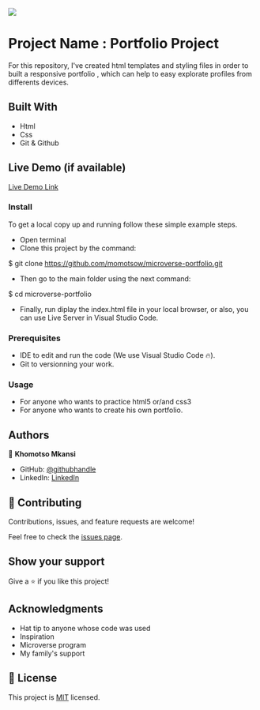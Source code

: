 ![](https://img.shields.io/badge/Microverse-blueviolet)

# Project Name : Portfolio Project

For this repository, I've created html templates and styling files in order to built a responsive portfolio ,  which can help to easy explorate  profiles from differents devices.

## Built With

- Html
- Css
- Git & Github

## Live Demo (if available)

[Live Demo Link](https://momotsow.github.io/microverse-portfolio/)

### Install

To get a local copy up and running follow these simple example steps.
- Open terminal
- Clone this project by the command: 

$ git clone https://github.com/momotsow/microverse-portfolio.git

- Then go to the main folder using the next command:

$ cd microverse-portfolio

- Finally, run diplay the index.html file in your local browser, or also, you can use Live Server in Visual Studio Code.

### Prerequisites

- IDE to edit and run the code (We use Visual Studio Code 🔥).
- Git to versionning your work.

### Usage

- For anyone who wants to practice html5 or/and css3
- For anyone who wants to create his own portfolio.

## Authors

👤 **Khomotso Mkansi**

- GitHub: [@githubhandle](https://github.com/momotsow)
- LinkedIn: [LinkedIn](https://www.linkedin.com/in/khomotso-prudence-mkansi-aa7794b7/)

## 🤝 Contributing

Contributions, issues, and feature requests are welcome!

Feel free to check the [issues page](../../issues/).

## Show your support

Give a ⭐️ if you like this project!

## Acknowledgments

- Hat tip to anyone whose code was used
- Inspiration
- Microverse program
- My family's support

## 📝 License

This project is [MIT](./LICENSE) licensed.
